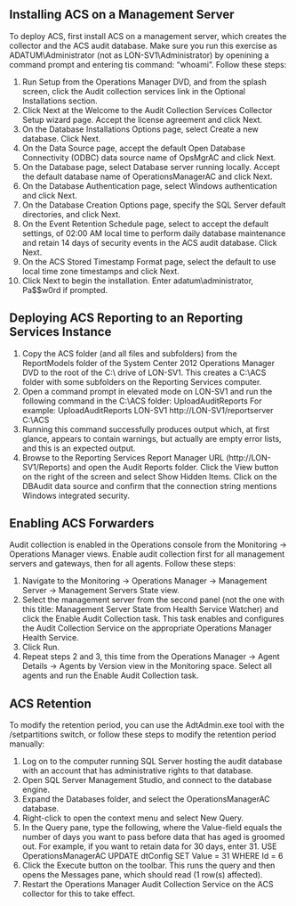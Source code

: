 ## Installing ACS on a Management Server
To deploy ACS, first install ACS on a management server, which creates the collector and the ACS audit database. Make sure you run this exercise as ADATUM\Administrator (not as LON-SV1\Administrator) by openining a command prompt and entering tis command: “whoami”.
Follow these steps:
1. Run Setup from the Operations Manager DVD, and from the splash screen, click the Audit collection services link in the Optional Installations section.
2. Click Next at the Welcome to the Audit Collection Services Collector Setup wizard page. Accept the license agreement and click Next.
3. On the Database Installations Options page, select Create a new database. Click Next.
4. On the Data Source page, accept the default Open Database Connectivity (ODBC) data source name of OpsMgrAC and click Next.
5. On the Database page, select Database server running locally. Accept the default database name of OperationsManagerAC and click Next.
6. On the Database Authentication page, select Windows authentication and click Next.
7. On the Database Creation Options page, specify the SQL Server default directories, and click Next. 
8. On the Event Retention Schedule page, select to accept the default settings, of 02:00 AM local time to perform daily database maintenance and retain 14 days of security events in the ACS audit database. Click Next.
9. On the ACS Stored Timestamp Format page, select the default to use local time zone timestamps and click Next.
10. Click Next to begin the installation. Enter adatum\administrator, Pa$$w0rd if prompted.

## Deploying ACS Reporting to an Reporting Services Instance
1. Copy the ACS folder (and all files and subfolders) from the ReportModels folder of the System Center 2012 Operations Manager DVD to the root of the C:\ drive of LON-SV1. This creates a C:\ACS folder with some subfolders on the Reporting Services computer.
2. Open a command prompt in elevated mode on LON-SV1 and run the following command in the C:\ACS folder:
UploadAuditReports <AuditDBServer> <Reporting Server Web Service URL> <ACS folder>
For example:
UploadAuditReports  LON-SV1  http://LON-SV1/reportserver  C:\ACS
3. Running this command successfully produces output which, at first glance, appears to contain warnings, but actually are empty error lists, and this is an expected output.
4. Browse to the Reporting Services Report Manager URL (http://LON-SV1/Reports) and open the Audit Reports folder. Click the View button on the right of the screen and select Show Hidden Items. Click on the DBAudit data source and confirm that the connection string mentions Windows integrated security.

## Enabling ACS Forwarders
Audit collection is enabled in the Operations console from the Monitoring -> Operations Manager views. Enable audit collection first for all management servers and gateways, then for all agents. Follow these steps:
1. Navigate to the Monitoring -> Operations Manager -> Management Server -> Management Servers State view.
2. Select the management server from the second panel (not the one with this title: Management Server State from Health Service Watcher) and click the Enable Audit Collection task. This task enables and configures the Audit Collection Service on the appropriate Operations Manager Health Service.
3. Click Run.
4. Repeat steps 2 and 3, this time from the Operations Manager -> Agent Details -> Agents by Version view in the Monitoring space. Select all agents and run the Enable Audit Collection task.

## ACS Retention
To modify the retention period, you can use the AdtAdmin.exe tool with the /setpartitions switch, or follow these steps to modify the retention period manually:
1. Log on to the computer running SQL Server hosting the audit database with an account that has administrative rights to that database.
2. Open SQL Server Management Studio, and connect to the database engine.
3. Expand the Databases folder, and select the OperationsManagerAC database.
4. Right-click to open the context menu and select New Query.
5. In the Query pane, type the following, where the Value-field equals the number of days you want to pass before data that has aged is groomed out. For example, if you want to retain data for 30 days, enter 31.
USE OperationsManagerAC
UPDATE dtConfig SET Value = 31 WHERE Id = 6
6. Click the Execute button on the toolbar. This runs the query and then opens the Messages pane, which should read (1 row(s) affected).
7. Restart the Operations Manager Audit Collection Service on the ACS collector for this to take effect.
